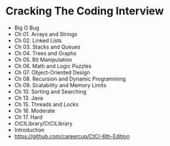 # Cracking The Coding Interview

* Big O	Bug
* Ch 01. Arrays and Strings
* Ch 02. Linked Lists
* Ch 03. Stacks and Queues
* Ch 04. Trees and Graphs
* Ch 05. Bit Manipulation
* Ch 06. Math and Logic Puzzles
* Ch 07. Object-Oriented Design
* Ch 08. Recursion and Dynamic Programming
* Ch 09. Scalability and Memory Limits
* Ch 10. Sorting and Searching
* Ch 13. Java
* Ch 15. Threads and Locks
* Ch 16. Moderate
* Ch 17. Hard
* CtCILibrary/CtCILibrary
* Introduction
* https://github.com/careercup/CtCI-6th-Edition